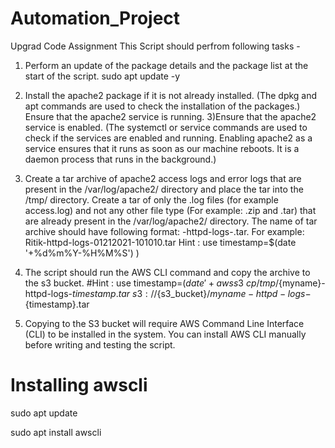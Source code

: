 # Automation_Project
Upgrad Code Assignment
This Script should perfrom following tasks -

1) Perform an update of the package details and the package list at the start of the script.
sudo apt update -y

2) Install the apache2 package if it is not already installed. (The dpkg and apt commands are used to check the installation of the packages.)
Ensure that the apache2 service is running. 
3)Ensure that the apache2 service is enabled. (The systemctl or service commands are used to check if the services are enabled and running. Enabling apache2 as a service ensures that it runs as soon as our machine reboots. It is a daemon process that runs in the background.)
4) Create a tar archive of apache2 access logs and error logs that are present in the /var/log/apache2/ directory and place the tar into the /tmp/ directory. Create a tar of only the .log files (for example access.log) and not any other file type (For example: .zip and .tar) that are already present in the /var/log/apache2/ directory. The name of tar archive should have following format:  <your _name>-httpd-logs-<timestamp>.tar. For example: Ritik-httpd-logs-01212021-101010.tar                                                             Hint : use timestamp=$(date '+%d%m%Y-%H%M%S') )
5) The script should run the AWS CLI command and copy the archive to the s3 bucket. 
#Hint : use timestamp=$(date '+%d%m%Y-%H%M%S') ) to name  the  tar
aws s3 \
cp /tmp/${myname}-httpd-logs-${timestamp}.tar \
s3://${s3_bucket}/${myname}-httpd-logs-${timestamp}.tar
  
6) Copying to the S3 bucket will require AWS Command Line Interface (CLI)  to be installed in the system. You can install AWS CLI manually before writing and testing the script. 

  # Installing awscli 
  sudo apt update
  
  sudo apt install awscli
